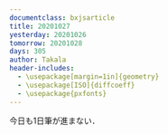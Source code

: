 ```yaml
---
documentclass: bxjsarticle
title: 20201027
yesterday: 20201026
tomorrow: 20201028
days: 305
author: Takala
header-includes:
  - \usepackage[margin=1in]{geometry}
  - \usepackage[ISO]{diffcoeff}
  - \usepackage{pxfonts}
---
```



今日も1日筆が進まない．